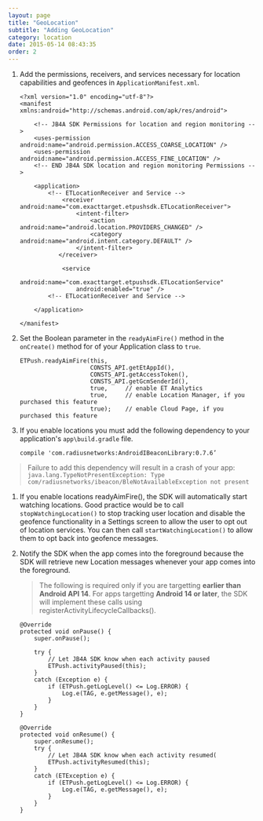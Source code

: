 ```yaml
---
layout: page
title: "GeoLocation"
subtitle: "Adding GeoLocation"
category: location
date: 2015-05-14 08:43:35
order: 2
---
```


1.  Add the permissions, receivers, and services necessary for location capabilities and geofences in `ApplicationManifest.xml`.

    ~~~
    <?xml version="1.0" encoding="utf-8"?>
    <manifest xmlns:android="http://schemas.android.com/apk/res/android">
      
        <!-- JB4A SDK Permissions for location and region monitoring -->
        <uses-permission android:name="android.permission.ACCESS_COARSE_LOCATION" />
        <uses-permission android:name="android.permission.ACCESS_FINE_LOCATION" />
        <!-- END JB4A SDK location and region monitoring Permissions -->
    
        <application>
            <!-- ETLocationReceiver and Service -->
                <receiver android:name="com.exacttarget.etpushsdk.ETLocationReceiver">
                    <intent-filter>
                        <action android:name="android.location.PROVIDERS_CHANGED" />
                        <category android:name="android.intent.category.DEFAULT" />
                    </intent-filter>
               </receiver>
        
                <service
                    android:name="com.exacttarget.etpushsdk.ETLocationService"
                    android:enabled="true" />
            <!-- ETLocationReceiver and Service -->
    
        </application>
    
    </manifest>
    ~~~ 
1.  Set the Boolean parameter in the `readyAimFire()` method in the `onCreate()` method for of your Application class to `true`.

    ~~~ 
    ETPush.readyAimFire(this, 
                        CONSTS_API.getEtAppId(), 
                        CONSTS_API.getAccessToken(), 
                        CONSTS_API.getGcmSenderId(), 
                        true,     // enable ET Analytics 
                        true,     // enable Location Manager, if you purchased this feature
                        true);    // enable Cloud Page, if you purchased this feature
    ~~~ 
1.  If you enable locations you must add the following dependency to your application's `app\build.gradle` file.

    ~~~
    compile 'com.radiusnetworks:AndroidIBeaconLibrary:0.7.6’
    ~~~

   > Failure to add this dependency will result in a crash of your app: `java.lang.TypeNotPresentException: Type com/radiusnetworks/ibeacon/BleNotAvailableException not present`

1.  If you enable locations readyAimFire(), the SDK will automatically start watching locations.  Good practice would be to call `stopWatchingLocation()` to stop tracking user location and disable the geofence functionality in a Settings screen to allow the user to opt out of location services.  You can then call `startWatchingLocation()` to allow them to opt back into geofence messages.

1.  Notify the SDK when the app comes into the foreground because the SDK will retrieve new Location messages whenever your app comes into the foreground.<br/>  

    > The following is required only if you are targetting **earlier than Android API 14**.  For apps targetting **Android 14 or later**, the SDK will implement these calls using registerActivityLifecycleCallbacks().

    ~~~ 
    @Override
    protected void onPause() {
        super.onPause();
        
        try {
            // Let JB4A SDK know when each activity paused
            ETPush.activityPaused(this);
        }
        catch (Exception e) {
            if (ETPush.getLogLevel() <= Log.ERROR) {
                Log.e(TAG, e.getMessage(), e);
            }
        }
    }

    @Override
    protected void onResume() {
        super.onResume();
        try {
            // Let JB4A SDK know when each activity resumed(
            ETPush.activityResumed(this);
        }
        catch (ETException e) {
            if (ETPush.getLogLevel() <= Log.ERROR) {
                Log.e(TAG, e.getMessage(), e);
            }
        }
    }
    ~~~ 